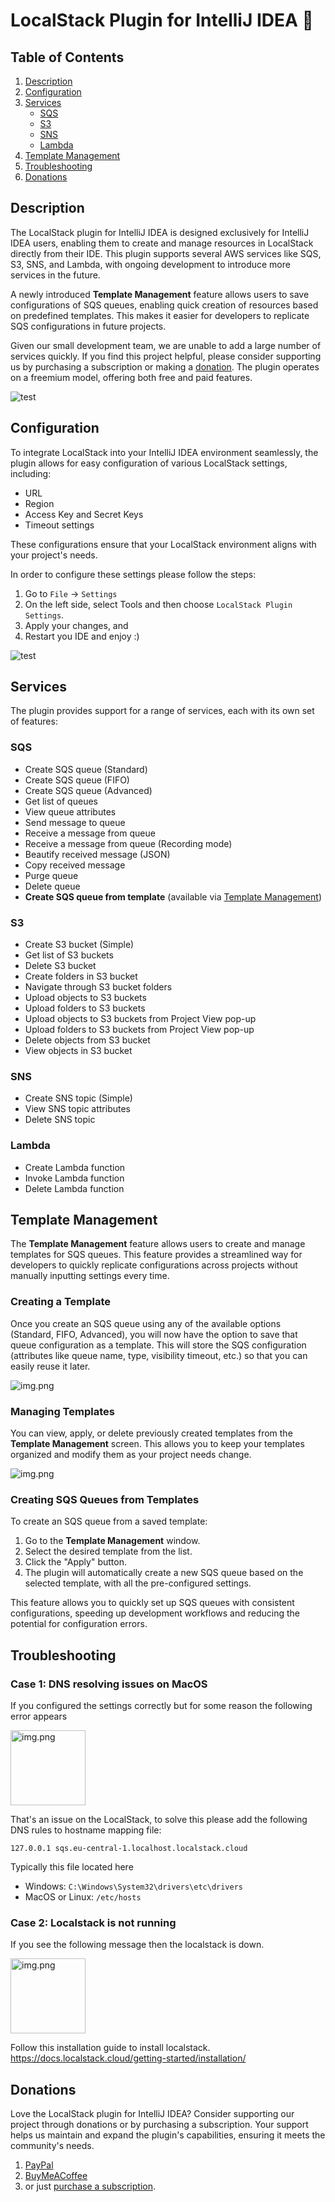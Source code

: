 # LocalStack Plugin for IntelliJ IDEA 🚀
## Table of Contents
1. [Description](#description)
2. [Configuration](#configuration)
3. [Services](#services)
   - [SQS](#sqs)
   - [S3](#s3)
   - [SNS](#sns)
   - [Lambda](#lambda)
4. [Template Management](#template-management)
5. [Troubleshooting](#troubleshooting)
6. [Donations](#donations)

## Description
The LocalStack plugin for IntelliJ IDEA is designed exclusively for IntelliJ IDEA users, enabling them to create and
manage resources in LocalStack directly from their IDE. This plugin supports several AWS services like SQS, S3, SNS,
and Lambda, with ongoing development to introduce more services in the future.

A newly introduced **Template Management** feature allows users to save configurations of SQS queues, enabling quick
creation of resources based on predefined templates. This makes it easier for developers to replicate SQS configurations
in future projects.

Given our small development team, we are unable to add a large number of services quickly. If you find this project
helpful, please consider supporting us by purchasing a subscription or making a [donation](#donations). The plugin operates on a
freemium model, offering both free and paid features.

![test](./images/plugin_general.png)

## Configuration
To integrate LocalStack into your IntelliJ IDEA environment seamlessly, the plugin allows for easy configuration
of various LocalStack settings, including:
- URL
- Region
- Access Key and Secret Keys
- Timeout settings

These configurations ensure that your LocalStack environment aligns with your project's needs.

In order to configure these settings please follow the steps:
1. Go to `File` -> `Settings`
2. On the left side, select Tools and then choose `LocalStack Plugin Settings`.
3. Apply your changes, and
4. Restart you IDE and enjoy :)

![test](./images/configuration.png)

## Services
The plugin provides support for a range of services, each with its own set of features:

### SQS
- Create SQS queue (Standard)
- Create SQS queue (FIFO)
- Create SQS queue (Advanced)
- Get list of queues
- View queue attributes
- Send message to queue
- Receive a message from queue
- Receive a message from queue (Recording mode)
- Beautify received message (JSON)
- Copy received message
- Purge queue
- Delete queue
- **Create SQS queue from template** (available via [Template Management](#template-management))

### S3
- Create S3 bucket (Simple)
- Get list of S3 buckets
- Delete S3 bucket
- Create folders in S3 bucket
- Navigate through S3 bucket folders
- Upload objects to S3 buckets
- Upload folders to S3 buckets
- Upload objects to S3 buckets from Project View pop-up
- Upload folders to S3 buckets from Project View pop-up
- Delete objects from S3 bucket
- View objects in S3 bucket

### SNS
- Create SNS topic (Simple)
- View SNS topic attributes
- Delete SNS topic

### Lambda
- Create Lambda function
- Invoke Lambda function
- Delete Lambda function

## Template Management
The **Template Management** feature allows users to create and manage templates for SQS queues. This feature provides 
a streamlined way for developers to quickly replicate configurations across projects without manually inputting 
settings every time.

### Creating a Template
Once you create an SQS queue using any of the available options (Standard, FIFO, Advanced), you will now have the 
option to save that queue configuration as a template. This will store the SQS configuration (attributes like queue 
name, type, visibility timeout, etc.) so that you can easily reuse it later.

![img.png](images/templates/add-template-action.png)

### Managing Templates
You can view, apply, or delete previously created templates from the **Template Management** screen. This allows you to keep your templates organized and modify them as your project needs change.

![img.png](images/templates/template-management.png)

### Creating SQS Queues from Templates
To create an SQS queue from a saved template:
1. Go to the **Template Management** window.
2. Select the desired template from the list.
3. Click the "Apply" button.
4. The plugin will automatically create a new SQS queue based on the selected template, with all the pre-configured settings.

This feature allows you to quickly set up SQS queues with consistent configurations, speeding up development workflows 
and reducing the potential for configuration errors.

## Troubleshooting
### Case 1: DNS resolving issues on MacOS
If you configured the settings correctly but for some reason the following error appears

<img alt="img.png" height="120" src="./images/troubleshoot/dns_resolving.png"/>

That's an issue on the LocalStack, to solve this please add the following DNS rules
to hostname mapping file: 
```
127.0.0.1 sqs.eu-central-1.localhost.localstack.cloud
```
Typically this file located here
- Windows: `C:\Windows\System32\drivers\etc\drivers`
- MacOS or Linux: `/etc/hosts`

### Case 2: Localstack is not running
If you see the following message then the localstack is down.

<img alt="img.png" height="120" src="./images/troubleshoot/localstack_down.png"/>

Follow this installation guide to install localstack. https://docs.localstack.cloud/getting-started/installation/

## Donations
Love the LocalStack plugin for IntelliJ IDEA? Consider supporting our project through donations or by purchasing a subscription. Your support helps us maintain and expand the plugin's capabilities, ensuring it meets the community's needs.

1. [PayPal](https://www.paypal.com/donate/?hosted_button_id=Y3KMBWW4WVESS)
2. [BuyMeACoffee](https://www.buymeacoffee.com/dmytro.kozhanov)
3. or just [purchase a subscription](https://plugins.jetbrains.com/plugin/22223-localstack-integrator/pricing#tabs).